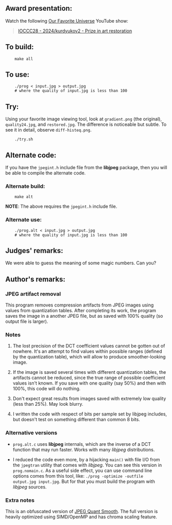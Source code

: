 ## Award presentation:

Watch the following [Our Favorite Universe](https://www.youtube.com/@OurFavoriteUniverse) YouTube show:

> [IOCCC28 - 2024/kurdyukov2 - Prize in art restoration](https://www.youtube.com/watch?v=dWxRYHTPQPE)


## To build:

``` <!---sh-->
    make all
```


## To use:

``` <!---sh-->
    ./prog < input.jpg > output.jpg
    # where the quality of input.jpg is less than 100
```


## Try:

Using your favorite image viewing tool, look at `gradient.png` (the original),
`quality24.jpg`, and `restored.jpg`. The difference is noticeable but subtle.
To see it in detail, observe `diff-histeq.png`.

``` <!---sh-->
    ./try.sh
```


## Alternate code:

If you have the `jpegint.h` include file from the **libjpeg** package,
then you will be able to compile the alternate code.


### Alternate build:

``` <!---sh-->
    make alt
```

**NOTE**: The above requires the `jpegint.h` include file.


### Alternate use:

``` <!---sh-->
    ./prog.alt < input.jpg > output.jpg
    # where the quality of input.jpg is less than 100
```


## Judges' remarks:

We were able to guess the meaning of some magic numbers. Can you?


## Author's remarks:


### JPEG artifact removal

This program removes compression artifacts from JPEG images using values from quantization tables. After completing its work, the program saves the image in a another JPEG file, but as saved with 100% quality (so output file is larger).


### Notes

1. The lost precision of the DCT coefficient values cannot be gotten out of nowhere. It's an attempt to find values within possible ranges (defined by the quantization table), which will allow to produce smoother-looking image.

2. If the image is saved several times with different quantization tables, the artifacts cannot be reduced, since the true range of possible coefficient values isn't known. If you save with one quality (say 50%) and then with 100%, this code will do nothing.

3. Don't expect great results from images saved with extremely low quality (less than 25%). May look blurry.

4. I written the code with respect of bits per sample set by libjpeg includes, but doesn't test on something different than common 8 bits.


### Alternative versions

- `prog.alt.c` uses **libjpeg** internals, which are the inverse of a DCT function that may run faster. Works with many *libjpeg* distributions.

- I reduced the code even more, by a hijacking `main()` with file I/O from the `jpegtran` utility that comes with *libjpeg*. You can see this version in `prog.nomain.c`. As a useful side effect, you can use command line options comes from this tool, like: `./prog -optimize -outfile output.jpg input.jpg`. But for that you must build the program with *libjpeg* sources.


### Extra notes

This is an obfuscated version of [JPEG Quant Smooth](https://github.com/ilyakurdyukov/jpeg-quantsmooth).
The full version is heavily optimized using SIMD/OpenMP and has chroma scaling feature.


<!--

    Copyright © 1984-2025 by Landon Curt Noll and Leonid A. Broukhis.  All Rights Reserved.

    You are free to share and adapt this file under the terms of this license:

        Creative Commons Attribution-ShareAlike 4.0 International (CC BY-SA 4.0)

    For more information, see:

        https://creativecommons.org/licenses/by-sa/4.0/

-->
